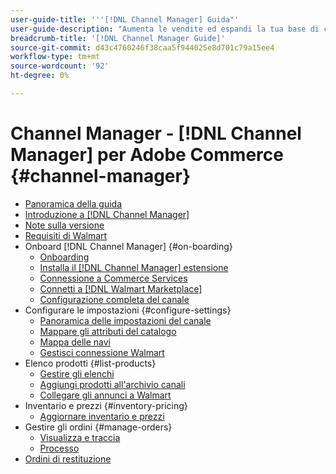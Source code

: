 ```yaml
---
user-guide-title: '''[!DNL Channel Manager] Guida"'
user-guide-description: "Aumenta le vendite ed espandi la tua base di clienti integrando Adobe Commerce o Magento Open Source con il tuo [!DNL Walmart Marketplace] Conto centrale del venditore."
breadcrumb-title: '[!DNL Channel Manager Guide]'
source-git-commit: d43c4760246f38caa5f944025e8d701c79a15ee4
workflow-type: tm+mt
source-wordcount: '92'
ht-degree: 0%

---
```



# Channel Manager - [!DNL Channel Manager] per Adobe Commerce {#channel-manager}

- [Panoramica della guida](guide-overview.md)
- [Introduzione a [!DNL Channel Manager]](overview.md)
- [Note sulla versione](release-notes.md)
- [Requisiti di Walmart](walmart-requirements.md)
- Onboard [!DNL Channel Manager] {#on-boarding}
   - [Onboarding](onboard.md)
   - [Installa il [!DNL Channel Manager] estensione](install.md)
   - [Connessione a Commerce Services](connect.md)
   - [Connetti a [!DNL Walmart Marketplace]](connect-marketplace.md)
   - [Configurazione completa del canale](complete-sales-channel-store-setup.md)
- Configurare le impostazioni {#configure-settings}
   - [Panoramica delle impostazioni del canale](settings-overview.md)
   - [Mappare gli attributi del catalogo](map-catalog-attributes.md)
   - [Mappa delle navi](map-shipping-carriers.md)
   - [Gestisci connessione Walmart](manage-wmt-connection.md)
- Elenco prodotti {#list-products}
   - [Gestire gli elenchi](manage-listings.md)
   - [Aggiungi prodotti all&#39;archivio canali](add-products-to-channel-store.md)
   - [Collegare gli annunci a Walmart](connect-listings-to-marketplace.md)
- Inventario e prezzi {#inventory-pricing}
   - [Aggiornare inventario e prezzi](inventory-and-price-updates.md)
- Gestire gli ordini {#manage-orders}
   - [Visualizza e traccia](manage-orders.md)
   - [Processo](process-orders.md)
- [Ordini di restituzione](return-refund-orders.md)


